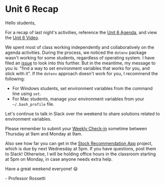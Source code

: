 # Unit 6 Recap

Hello students,

For a recap of last night's activities, reference the [Unit 6 Agenda](https://github.com/prof-rossetti/nyu-info-2335-201805/blob/master/units/unit-6/agenda.md), and view the [Unit 6 Video](http://nyustern.mediasite.com/Mediasite/Play/33fa2307818b4cdaa2aaf79255fc876f1d).

We spent most of class working independently and collaboratively on the agenda activities. During the process, we noticed the `dotenv` package wasn't working for some students, regardless of operating system. I have filed an [issue](https://github.com/prof-rossetti/nyu-info-2335-201805/issues/157) to look into this further. But in the meantime, my message to you is: "find a way to set environment variables that works for you, and stick with it". If the `dotenv` approach doesn't work for you, I recommend the following:

  + For Windows students, set environment variables from the command line using `set`.
  + For Mac students, manage your environment variables from your `~/.bash_profile` file.

Let's continue to talk in Slack over the weekend to share solutions related to environment variables.

Please remember to submit your [Weekly Check-in](https://goo.gl/forms/6MiFYOcwBdDulp763) sometime between Thursday at 9am and Monday at 9am.

Also see how far you can get in the [Stock Recommendation App](https://github.com/prof-rossetti/nyu-info-2335-201805/blob/master/projects/stocks-app/project.md) project, which is due by next Wednesday at 5pm. If you have questions, post them to Slack! Otherwise, I will be holding office hours in the classroom starting at 5pm on Monday, in case anyone needs extra help.

Have a great weekend everyone! :smiley:

\- Professor Rossetti
